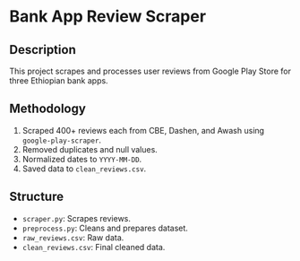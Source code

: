 # Bank App Review Scraper

## Description
This project scrapes and processes user reviews from Google Play Store for three Ethiopian bank apps.

## Methodology
1. Scraped 400+ reviews each from CBE, Dashen, and Awash using `google-play-scraper`.
2. Removed duplicates and null values.
3. Normalized dates to `YYYY-MM-DD`.
4. Saved data to `clean_reviews.csv`.

## Structure
- `scraper.py`: Scrapes reviews.
- `preprocess.py`: Cleans and prepares dataset.
- `raw_reviews.csv`: Raw data.
- `clean_reviews.csv`: Final cleaned data.
